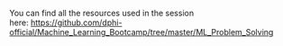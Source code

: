 <p>You can find all the resources used in the session here:&nbsp;<a href="https://github.com/dphi-official/Machine_Learning_Bootcamp/tree/master/ML_Problem_Solving" target="_blank">https://github.com/dphi-official/Machine_Learning_Bootcamp/tree/master/ML_Problem_Solving</a></p>